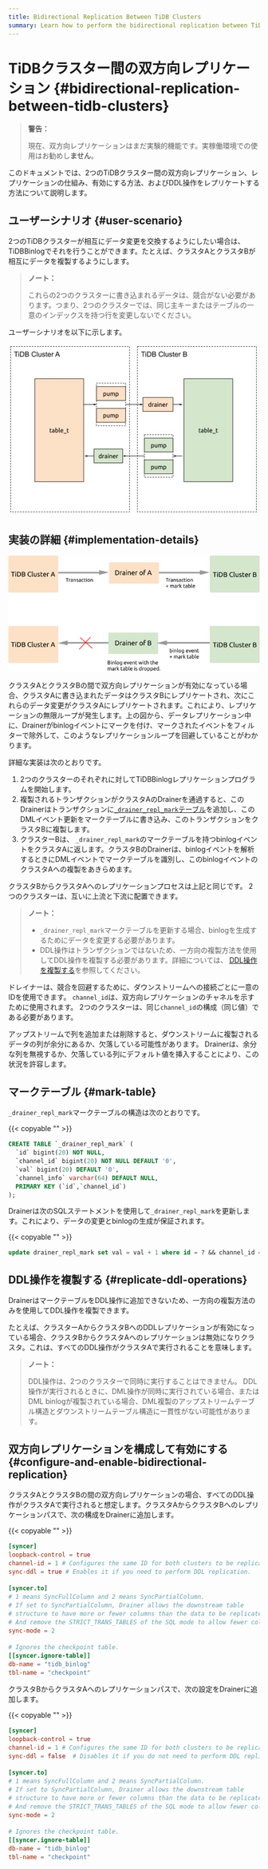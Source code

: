 ```yaml
---
title: Bidirectional Replication Between TiDB Clusters
summary: Learn how to perform the bidirectional replication between TiDB clusters.
---
```


# TiDBクラスター間の双方向レプリケーション {#bidirectional-replication-between-tidb-clusters}

> **警告：**
>
> 現在、双方向レプリケーションはまだ実験的機能です。実稼働環境での使用はお勧めし**ません**。

このドキュメントでは、2つのTiDBクラスター間の双方向レプリケーション、レプリケーションの仕組み、有効にする方法、およびDDL操作をレプリケートする方法について説明します。

## ユーザーシナリオ {#user-scenario}

2つのTiDBクラスターが相互にデータ変更を交換するようにしたい場合は、TiDBBinlogでそれを行うことができます。たとえば、クラスタAとクラスタBが相互にデータを複製するようにします。

> **ノート：**
>
> これらの2つのクラスターに書き込まれるデータは、競合がない必要があります。つまり、2つのクラスターでは、同じ主キーまたはテーブルの一意のインデックスを持つ行を変更しないでください。

ユーザーシナリオを以下に示します。

![Architect](/media/binlog/bi-repl1.jpg)

## 実装の詳細 {#implementation-details}

![Mark Table](/media/binlog/bi-repl2.png)

クラスタAとクラスタBの間で双方向レプリケーションが有効になっている場合、クラスタAに書き込まれたデータはクラスタBにレプリケートされ、次にこれらのデータ変更がクラスタAにレプリケートされます。これにより、レプリケーションの無限ループが発生します。上の図から、データレプリケーション中に、Drainerがbinlogイベントにマークを付け、マークされたイベントをフィルターで除外して、このようなレプリケーションループを回避していることがわかります。

詳細な実装は次のとおりです。

1.  2つのクラスターのそれぞれに対してTiDBBinlogレプリケーションプログラムを開始します。
2.  複製されるトランザクションがクラスタAのDrainerを通過すると、このDrainerはトランザクションに[`_drainer_repl_mark`テーブル](#mark-table)を追加し、このDMLイベント更新をマークテーブルに書き込み、このトランザクションをクラスタBに複製します。
3.  クラスターBは、 `_drainer_repl_mark`のマークテーブルを持つbinlogイベントをクラスタAに返します。クラスタBのDrainerは、binlogイベントを解析するときにDMLイベントでマークテーブルを識別し、このbinlogイベントのクラスタAへの複製をあきらめます。

クラスタBからクラスタAへのレプリケーションプロセスは上記と同じです。 2つのクラスターは、互いに上流と下流に配置できます。

> **ノート：**
>
> -   `_drainer_repl_mark`マークテーブルを更新する場合、binlogを生成するためにデータを変更する必要があります。
> -   DDL操作はトランザクションではないため、一方向の複製方法を使用してDDL操作を複製する必要があります。詳細については、 [DDL操作を複製する](#replicate-ddl-operations)を参照してください。

ドレイナーは、競合を回避するために、ダウンストリームへの接続ごとに一意のIDを使用できます。 `channel_id`は、双方向レプリケーションのチャネルを示すために使用されます。 2つのクラスターは、同じ`channel_id`の構成（同じ値）である必要があります。

アップストリームで列を追加または削除すると、ダウンストリームに複製されるデータの列が余分にあるか、欠落している可能性があります。 Drainerは、余分な列を無視するか、欠落している列にデフォルト値を挿入することにより、この状況を許容します。

## マークテーブル {#mark-table}

`_drainer_repl_mark`マークテーブルの構造は次のとおりです。

{{< copyable "" >}}

```sql
CREATE TABLE `_drainer_repl_mark` (
  `id` bigint(20) NOT NULL,
  `channel_id` bigint(20) NOT NULL DEFAULT '0',
  `val` bigint(20) DEFAULT '0',
  `channel_info` varchar(64) DEFAULT NULL,
  PRIMARY KEY (`id`,`channel_id`)
);
```

Drainerは次のSQLステートメントを使用して`_drainer_repl_mark`を更新します。これにより、データの変更とbinlogの生成が保証されます。

{{< copyable "" >}}

```sql
update drainer_repl_mark set val = val + 1 where id = ? && channel_id = ?;
```

## DDL操作を複製する {#replicate-ddl-operations}

DrainerはマークテーブルをDDL操作に追加できないため、一方向の複製方法のみを使用してDDL操作を複製できます。

たとえば、クラスターAからクラスタBへのDDLレプリケーションが有効になっている場合、クラスタBからクラスタAへのレプリケーションは無効になりクラスタ。これは、すべてのDDL操作がクラスタAで実行されることを意味します。

> **ノート：**
>
> DDL操作は、2つのクラスターで同時に実行することはできません。 DDL操作が実行されるときに、DML操作が同時に実行されている場合、またはDML binlogが複製されている場合、DML複製のアップストリームテーブル構造とダウンストリームテーブル構造に一貫性がない可能性があります。

## 双方向レプリケーションを構成して有効にする {#configure-and-enable-bidirectional-replication}

クラスタAとクラスタBの間の双方向レプリケーションの場合、すべてのDDL操作がクラスタAで実行されると想定します。クラスタAからクラスタBへのレプリケーションパスで、次の構成をDrainerに追加します。

{{< copyable "" >}}

```toml
[syncer]
loopback-control = true
channel-id = 1 # Configures the same ID for both clusters to be replicated.
sync-ddl = true # Enables it if you need to perform DDL replication.

[syncer.to]
# 1 means SyncFullColumn and 2 means SyncPartialColumn.
# If set to SyncPartialColumn, Drainer allows the downstream table
# structure to have more or fewer columns than the data to be replicated
# And remove the STRICT_TRANS_TABLES of the SQL mode to allow fewer columns, and insert zero values to the downstream.
sync-mode = 2

# Ignores the checkpoint table.
[[syncer.ignore-table]]
db-name = "tidb_binlog"
tbl-name = "checkpoint"
```

クラスタBからクラスタAへのレプリケーションパスで、次の設定をDrainerに追加します。

{{< copyable "" >}}

```toml
[syncer]
loopback-control = true
channel-id = 1 # Configures the same ID for both clusters to be replicated.
sync-ddl = false  # Disables it if you do not need to perform DDL replication.

[syncer.to]
# 1 means SyncFullColumn and 2 means SyncPartialColumn.
# If set to SyncPartialColumn, Drainer allows the downstream table
# structure to have more or fewer columns than the data to be replicated
# And remove the STRICT_TRANS_TABLES of the SQL mode to allow fewer columns, and insert zero values to the downstream.
sync-mode = 2

# Ignores the checkpoint table.
[[syncer.ignore-table]]
db-name = "tidb_binlog"
tbl-name = "checkpoint"
```
